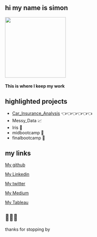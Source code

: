 ## hi my name is simon

<img src="https://user-images.githubusercontent.com/44263926/141116364-a23936bb-6758-4d7a-9eec-9626cd4a0e55.png" width="200" height="200"> 

#### This is where I keep my work
 


## highlighted projects
* [Car_Insurance_Analysis](https://github.com/nomaditect/nomaditect_portfolio/tree/main/highlighted_projects/Car_Insurance_Analysis) 👈👈👈👈👈👈
* Messy_Data 📈
* Iris 🌺
* midbootcamp 🌿
* finalbootcamp 🌲





## my links
[My github](https://github.com/nomaditect)

[My Linkedin](https://www.linkedin.com/in/simon-stewart-b5a0b1a1/)

[My twitter](https://twitter.com/nomaditect_)

[My Medium](https://medium.com/@nomaditect)

[My Tableau](https://public.tableau.com/app/profile/simon.stewart)


🌊🌊🌊
------------
thanks for stopping by
